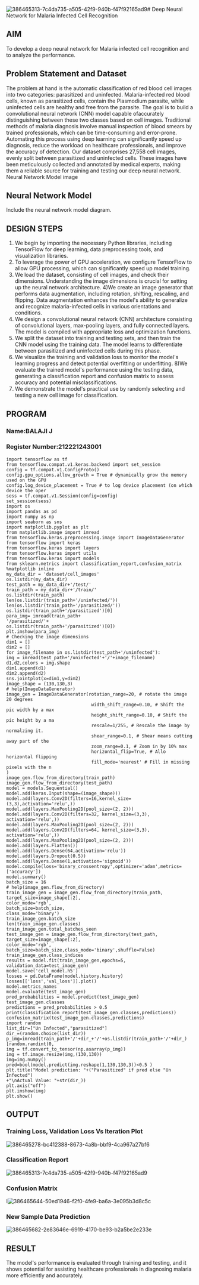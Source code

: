 ![386465313-7c4da735-a505-42f9-940b-f47f92165ad9](https://github.com/user-attachments/assets/1654cfdf-72f5-42c2-a779-01bc83289756)# Deep Neural Network for Malaria Infected Cell Recognition

## AIM

To develop a deep neural network for Malaria infected cell recognition and to analyze the performance.

## Problem Statement and Dataset

The problem at hand is the automatic classification of red blood cell images into two categories: parasitized and uninfected. Malaria-infected red blood cells, known as parasitized cells, contain the Plasmodium parasite, while uninfected cells are healthy and free from the parasite. The goal is to build a convolutional neural network (CNN) model capable ofaccurately distinguishing between these two classes based on cell images. Traditional methods of malaria diagnosis involve manual inspection of blood smears by trained professionals, which can be time-consuming and error-prone. Automating this process using deep learning can significantly speed up diagnosis, reduce the workload on healthcare professionals, and improve the accuracy of detection. Our dataset comprises 27,558 cell images, evenly split between parasitized and uninfected cells. These images have been meticulously collected and annotated by medical experts, making them a reliable source for training and testing our deep neural network. Neural Network Model image
## Neural Network Model

Include the neural network model diagram.

## DESIGN STEPS

1. We begin by importing the necessary Python libraries, including TensorFlow for deep learning, data preprocessing tools, and visualization libraries.
2. To leverage the power of GPU acceleration, we configure TensorFlow to allow GPU processing, which can significantly speed up model training.
3. We load the dataset, consisting of cell images, and check their dimensions. Understanding the image dimensions is crucial for setting up the neural network architecture. 4)We create an image generator that performs data augmentation, including rotation, shifting, rescaling, and flipping. Data augmentation enhances the model's ability to generalize and recognize malaria-infected cells in various orientations and conditions.
4. We design a convolutional neural network (CNN) architecture consisting of convolutional layers, max-pooling layers, and fully connected layers. The model is compiled with appropriate loss and optimization functions.
5. We split the dataset into training and testing sets, and then train the CNN model using the training data. The model learns to differentiate between parasitized and uninfected cells during this phase.
6. We visualize the training and validation loss to monitor the model's learning progress and detect potential overfitting or underfitting. 8)We evaluate the trained model's performance using the testing data, generating a classification report and confusion matrix to assess accuracy and potential misclassifications.
7. We demonstrate the model's practical use by randomly selecting and testing a new cell image for classification.

## PROGRAM

### Name:BALAJI J

### Register Number:212221243001

```
import tensorflow as tf
from tensorflow.compat.v1.keras.backend import set_session
config = tf.compat.v1.ConfigProto()
config.gpu_options.allow_growth = True # dynamically grow the memory used on the GPU
config.log_device_placement = True # to log device placement (on which device the oper
sess = tf.compat.v1.Session(config=config)
set_session(sess)
import os
import pandas as pd
import numpy as np
import seaborn as sns
import matplotlib.pyplot as plt
from matplotlib.image import imread
from tensorflow.keras.preprocessing.image import ImageDataGenerator
from tensorflow import keras
from tensorflow.keras import layers
from tensorflow.keras import utils
from tensorflow.keras import models
from sklearn.metrics import classification_report,confusion_matrix
%matplotlib inline
my_data_dir = 'dataset/cell_images'
os.listdir(my_data_dir)
test_path = my_data_dir+'/test/'
train_path = my_data_dir+'/train/'
os.listdir(train_path)
len(os.listdir(train_path+'/uninfected/'))
len(os.listdir(train_path+'/parasitized/'))
os.listdir(train_path+'/parasitized')[0]
para_img= imread(train_path+
'/parasitized/'+
os.listdir(train_path+'/parasitized')[0])
plt.imshow(para_img)
# Checking the image dimensions
dim1 = []
dim2 = []
for image_filename in os.listdir(test_path+'/uninfected'):
img = imread(test_path+'/uninfected'+'/'+image_filename)
d1,d2,colors = img.shape
dim1.append(d1)
dim2.append(d2)
sns.jointplot(x=dim1,y=dim2)
image_shape = (130,130,3)
# help(ImageDataGenerator)
image_gen = ImageDataGenerator(rotation_range=20, # rotate the image 20 degrees
                                width_shift_range=0.10, # Shift the pic width by a max
                                height_shift_range=0.10, # Shift the pic height by a ma
                                rescale=1/255, # Rescale the image by normalzing it.
                                shear_range=0.1, # Shear means cutting away part of the
                                zoom_range=0.1, # Zoom in by 10% max
                                horizontal_flip=True, # Allo horizontal flipping
                                fill_mode='nearest' # Fill in missing pixels with the n
)
image_gen.flow_from_directory(train_path)
image_gen.flow_from_directory(test_path)
model = models.Sequential()
model.add(keras.Input(shape=(image_shape)))
model.add(layers.Conv2D(filters=16,kernel_size=(3,3),activation='relu',))
model.add(layers.MaxPooling2D(pool_size=(2, 2)))
model.add(layers.Conv2D(filters=32, kernel_size=(3,3), activation='relu',))
model.add(layers.MaxPooling2D(pool_size=(2, 2)))
model.add(layers.Conv2D(filters=64, kernel_size=(3,3), activation='relu',))
model.add(layers.MaxPooling2D(pool_size=(2, 2)))
model.add(layers.Flatten())
model.add(layers.Dense(64,activation='relu'))
model.add(layers.Dropout(0.5))
model.add(layers.Dense(1,activation='sigmoid'))
model.compile(loss='binary_crossentropy',optimizer='adam',metrics=['accuracy'])
model.summary()
batch_size = 16
# help(image_gen.flow_from_directory)
train_image_gen = image_gen.flow_from_directory(train_path,
target_size=image_shape[:2],
color_mode='rgb',
batch_size=batch_size,
class_mode='binary')
train_image_gen.batch_size
len(train_image_gen.classes)
train_image_gen.total_batches_seen
test_image_gen = image_gen.flow_from_directory(test_path,
target_size=image_shape[:2],
color_mode='rgb',
batch_size=batch_size,class_mode='binary',shuffle=False)
train_image_gen.class_indices
results = model.fit(train_image_gen,epochs=5,
validation_data=test_image_gen)
model.save('cell_model.h5')
losses = pd.DataFrame(model.history.history)
losses[['loss','val_loss']].plot()
model.metrics_names
model.evaluate(test_image_gen)
pred_probabilities = model.predict(test_image_gen)
test_image_gen.classes
predictions = pred_probabilities > 0.5
print(classification_report(test_image_gen.classes,predictions))
confusion_matrix(test_image_gen.classes,predictions)
import random
list_dir=["Un Infected","parasitized"]
dir_=(random.choice(list_dir))
p_img=imread(train_path+'/'+dir_+'/'+os.listdir(train_path+'/'+dir_)[random.randint(0,
img = tf.convert_to_tensor(np.asarray(p_img))
img = tf.image.resize(img,(130,130))
img=img.numpy()
pred=bool(model.predict(img.reshape(1,130,130,3))<0.5 )
plt.title("Model prediction: "+("Parasitized" if pred else "Un Infected")
+"\nActual Value: "+str(dir_))
plt.axis("off")
plt.imshow(img)
plt.show()
```


## OUTPUT

### Training Loss, Validation Loss Vs Iteration Plot


![386465278-bc412388-8673-4a8b-bbf9-4ca967a27bf6](https://github.com/user-attachments/assets/57c5f4da-7a55-4d23-85b7-2a20a04f611e)

### Classification Report

![386465313-7c4da735-a505-42f9-940b-f47f92165ad9](https://github.com/user-attachments/assets/9d428e58-bbac-4b8e-9907-6d54ca598df2)

### Confusion Matrix

I![386465644-50ed1946-f2f0-4fe9-ba6a-3e095b3d8c5c](https://github.com/user-attachments/assets/91de6005-21b0-4584-8fe4-2b371707ee87)


### New Sample Data Prediction


![386465682-2e83646e-6919-4170-be93-b2a5be2e233e](https://github.com/user-attachments/assets/8f2a5d16-8e7e-4bd3-83fb-86d297422f1a)

## RESULT
The model's performance is evaluated through training and testing, and it shows potential for assisting healthcare professionals in diagnosing malaria more efficiently and accurately.
